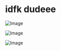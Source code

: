 # idfk dudeee

![Image](https://github.com/user-attachments/assets/fcc3fb10-1443-40e2-a3e7-2f6562399978)

![Image](https://github.com/user-attachments/assets/cb527d11-8122-42f7-9ed7-64faf427e1b8)

![Image](https://github.com/user-attachments/assets/5bc10a79-f5df-4fd3-9677-11c4b554ae47)
